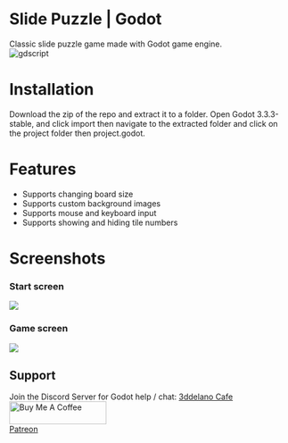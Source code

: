 # Slide Puzzle | Godot
Classic slide puzzle game made with Godot game engine.
<br>
<img alt="gdscript" src="https://img.shields.io/badge/-GODOT-478CBF?style=flat-square&logo=godotengine&logoColor=white" />

# Installation
Download the zip of the repo and extract it to a folder. Open Godot 3.3.3-stable, and click import then navigate to the extracted folder and click on the project folder then project.godot.


# Features
- Supports changing board size
- Supports custom background images
- Supports mouse and keyboard input   
- Supports showing and hiding tile numbers

# Screenshots
### Start screen
<img src="https://cdn.discordapp.com/attachments/360062738615107605/861879929963806721/unknown.png" />

### Game screen
<img src="https://cdn.discordapp.com/attachments/360062738615107605/861880393112223774/unknown.png" />


## Support
Join the Discord Server for Godot help / chat: [3ddelano Cafe](https://discord.gg/FZY9TqW)
<br>
<a href="https://www.buymeacoffee.com/3ddelano" target="_blank"><img height="41" width="174" src="https://cdn.buymeacoffee.com/buttons/v2/default-red.png" alt="Buy Me A Coffee" width="150" ></a>
<br>
<a href="https://patreon.com/3ddelano" target="_blank">Patreon</a> 
